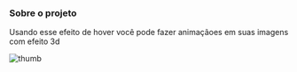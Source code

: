### Sobre o projeto

Usando esse efeito de hover você pode fazer animaçãoes em suas imagens com efeito 3d

![thumb](https://user-images.githubusercontent.com/39839436/172915731-9e30e1ec-86fd-4d64-8813-9addb367e462.png)
